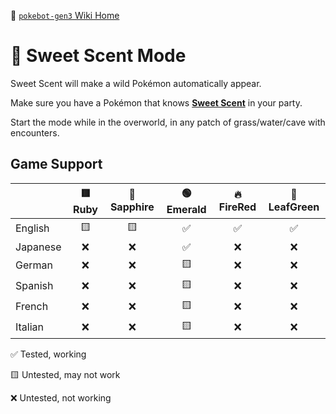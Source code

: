 🍂 [`pokebot-gen3` Wiki Home](../Readme.md)

# 🔄 Sweet Scent Mode

Sweet Scent will make a wild Pokémon automatically appear.

Make sure you have a Pokémon that knows **[Sweet Scent](<https://bulbapedia.bulbagarden.net/wiki/Sweet_Scent_(move)>)** in your party.

Start the mode while in the overworld, in any patch of grass/water/cave with encounters.

## Game Support

|          | 🟥 Ruby | 🔷 Sapphire | 🟢 Emerald | 🔥 FireRed | 🌿 LeafGreen |
| :------- | :-----: | :---------: | :--------: | :--------: | :----------: |
| English  |   🟨    |     🟨      |     ✅     |     ✅     |      ✅      |
| Japanese |   ❌    |     ❌      |     ✅     |     ❌     |      ❌      |
| German   |   ❌    |     ❌      |     🟨     |     ❌     |      ❌      |
| Spanish  |   ❌    |     ❌      |     🟨     |     ❌     |      ❌      |
| French   |   ❌    |     ❌      |     🟨     |     ❌     |      ❌      |
| Italian  |   ❌    |     ❌      |     🟨     |     ❌     |      ❌      |

✅ Tested, working

🟨 Untested, may not work

❌ Untested, not working
